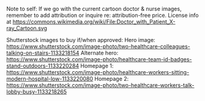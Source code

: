 Note to self:
If we go with the current cartoon doctor & nurse images, remember to add attribution or inquire re: attribution-free price. License info at https://commons.wikimedia.org/wiki/File:Doctor_with_Patient_X-ray_Cartoon.svg

Shutterstock images to buy if/when approved:
Hero image: https://www.shutterstock.com/image-photo/two-healthcare-colleagues-talking-on-stairs-1133218154
Alternate hero: https://www.shutterstock.com/image-photo/healthcare-team-id-badges-stand-outdoors-1133220284
Homepage 1: https://www.shutterstock.com/image-photo/healthcare-workers-sitting-modern-hospital-low-1133220080
Homepage 2: https://www.shutterstock.com/image-photo/two-healthcare-workers-talk-lobby-busy-1133218265
